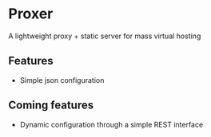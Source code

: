 Proxer
======

A lightweight proxy + static server for mass virtual hosting

Features
--------

* Simple json configuration

Coming features
---------------

* Dynamic configuration through a simple REST interface
